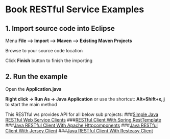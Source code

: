 # Book RESTful Service Examples


## 1. Import source code into Eclipse

Menu **File –> Import –> Maven –> Existing Maven Projects**

Browse to your source code location

Click **Finish** button to finish the importing

## 2. Run the example

Open the **Application.java** 

**Right click -> Run As -> Java Application** or use the shortcut: **Alt+Shift+x, j** to start the main method  


This RESTful ws provides API for all below sub projects:
###[Simple Java RESTful Web Service Clients](http://howtoprogram.xyz/2016/07/02/java-restful-web-service-clients/)
###[RESTful Client With Spring RestTemplate](http://howtoprogram.xyz/2016/07/03/java-restful-client-spring-resttemplate/)
###[Java RESTful Client With Apache Httpcomponents](http://howtoprogram.xyz/2016/07/04/java-restful-client-spring-apache-httpcomponents/)
###[Java RESTful Client With Jersey Client](http://howtoprogram.xyz/2016/07/05/java-restful-client-jersey-client/)
###[Java RESTful Client With Resteasy Client](http://howtoprogram.xyz/2016/07/12/java-restful-client-resteasy-client/)